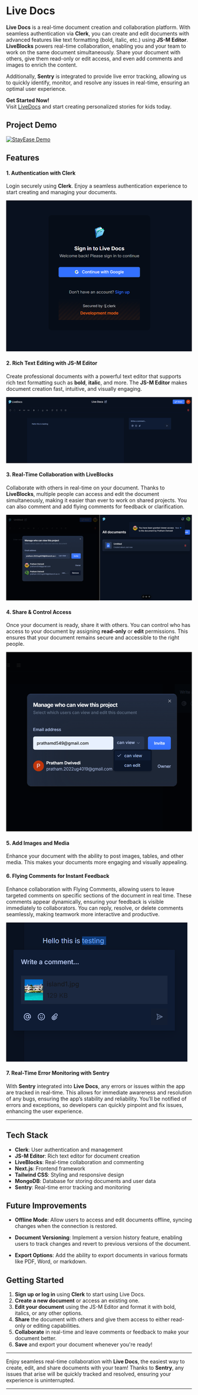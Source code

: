 # Live Docs

**Live Docs** is a real-time document creation and collaboration platform. With seamless authentication via **Clerk**, you can create and edit documents with advanced features like text formatting (bold, italic, etc.) using **JS-M Editor**. **LiveBlocks** powers real-time collaboration, enabling you and your team to work on the same document simultaneously. Share your document with others, give them read-only or edit access, and even add comments and images to enrich the content.

Additionally, **Sentry** is integrated to provide live error tracking, allowing us to quickly identify, monitor, and resolve any issues in real-time, ensuring an optimal user experience.

**Get Started Now!**  
Visit [LiveDocs](https://livedocs-chi.vercel.app/) and start creating personalized stories for kids today.

## Project Demo

[![StayEase Demo](https://img.youtube.com/vi/EDQ50Q9EWgo/maxresdefault.jpg)](https://www.youtube.com/watch?v=EDQ50Q9EWgo)


## Features

#### **1. Authentication with Clerk**
Login securely using **Clerk**. Enjoy a seamless authentication experience to start creating and managing your documents.

![Authentication](./images/Screenshot%202024-12-02%20205815.png)

#### **2. Rich Text Editing with JS-M Editor**
Create professional documents with a powerful text editor that supports rich text formatting such as **bold**, **italic**, and more. The **JS-M Editor** makes document creation fast, intuitive, and visually engaging.

![Editor](./images/Screenshot%202024-12-02%20210026.png)

#### **3. Real-Time Collaboration with LiveBlocks**
Collaborate with others in real-time on your document. Thanks to **LiveBlocks**, multiple people can access and edit the document simultaneously, making it easier than ever to work on shared projects. You can also comment and add flying comments for feedback or clarification.

![Collaboration](./images/Screenshot%202024-12-02%20220743.png)

#### **4. Share & Control Access**
Once your document is ready, share it with others. You can control who has access to your document by assigning **read-only** or **edit** permissions. This ensures that your document remains secure and accessible to the right people.

![Share](./images/Screenshot%202024-12-02%20210045.png)

#### **5. Add Images and Media**
Enhance your document with the ability to post images, tables, and other media. This makes your documents more engaging and visually appealing.

#### **6. Flying Comments for Instant Feedback**
Enhance collaboration with Flying Comments, allowing users to leave targeted comments on specific sections of the document in real time. These comments appear dynamically, ensuring your feedback is visible immediately to collaborators. You can reply, resolve, or delete comments seamlessly, making teamwork more interactive and productive.

![Comment](./images/Screenshot%202024-12-02%20210203.png)

#### **7. Real-Time Error Monitoring with Sentry**
With **Sentry** integrated into **Live Docs**, any errors or issues within the app are tracked in real-time. This allows for immediate awareness and resolution of any bugs, ensuring the app’s stability and reliability. You’ll be notified of errors and exceptions, so developers can quickly pinpoint and fix issues, enhancing the user experience.

---

## Tech Stack

- **Clerk**: User authentication and management
- **JS-M Editor**: Rich text editor for document creation
- **LiveBlocks**: Real-time collaboration and commenting
- **Next.js**: Frontend framework
- **Tailwind CSS**: Styling and responsive design
- **MongoDB**: Database for storing documents and user data
- **Sentry**: Real-time error tracking and monitoring

## Future Improvements

- **Offline Mode**: Allow users to access and edit documents offline, syncing changes when the connection is restored.
  
- **Document Versioning**: Implement a version history feature, enabling users to track changes and revert to previous versions of the document.
  
- **Export Options**: Add the ability to export documents in various formats like PDF, Word, or markdown.

## Getting Started

1. **Sign up or log in** using **Clerk** to start using Live Docs.
2. **Create a new document** or access an existing one.
3. **Edit your document** using the JS-M Editor and format it with bold, italics, or any other options.
4. **Share** the document with others and give them access to either read-only or editing capabilities.
5. **Collaborate** in real-time and leave comments or feedback to make your document better.
6. **Save** and export your document whenever you're ready!

---

Enjoy seamless real-time collaboration with **Live Docs**, the easiest way to create, edit, and share documents with your team! Thanks to **Sentry**, any issues that arise will be quickly tracked and resolved, ensuring your experience is uninterrupted.


---